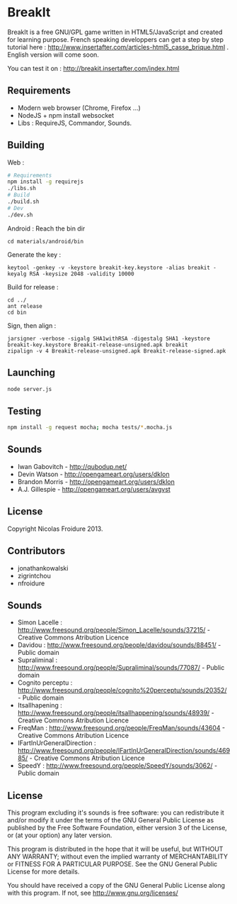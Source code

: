 BreakIt
============

BreakIt is a free GNU/GPL game written in HTML5/JavaScript and created for learning purpose. French speaking developpers can get a step by step tutorial here : http://www.insertafter.com/articles-html5_casse_brique.html . English version will come soon.


You can test it on : http://breakit.insertafter.com/index.html

Requirements
-------------
* Modern web browser (Chrome, Firefox ...)
* NodeJS + npm install websocket
* Libs : RequireJS, Commandor, Sounds.

Building
-------------
Web :
```bash
# Requirements
npm install -g requirejs
./libs.sh
# Build
./build.sh
# Dev
./dev.sh
```

Android :
Reach the bin dir
```
cd materials/android/bin
```
Generate the key :
```
keytool -genkey -v -keystore breakit-key.keystore -alias breakit -keyalg RSA -keysize 2048 -validity 10000
```
Build for release :
```
cd ../
ant release
cd bin
```
Sign, then align :
```
jarsigner -verbose -sigalg SHA1withRSA -digestalg SHA1 -keystore breakit-key.keystore Breakit-release-unsigned.apk breakit
zipalign -v 4 Breakit-release-unsigned.apk Breakit-release-signed.apk
```
Launching
-------------
```bash
node server.js
```

Testing
-------------
```bash
npm install -g request mocha; mocha tests/*.mocha.js
```

Sounds
-------------
* Iwan Gabovitch - http://qubodup.net/
* Devin Watson - http://opengameart.org/users/dklon
* Brandon Morris - http://opengameart.org/users/dklon
* A.J. Gillespie - http://opengameart.org/users/avgvst

License
-------
Copyright Nicolas Froidure 2013.

Contributors
-------------
* jonathankowalski
* zigrintchou
* nfroidure

Sounds
-------------
* Simon Lacelle : http://www.freesound.org/people/Simon_Lacelle/sounds/37215/ - Creative Commons Atribution Licence
* Davidou : http://www.freesound.org/people/davidou/sounds/88451/ -  Public domain
* Supraliminal : http://www.freesound.org/people/Supraliminal/sounds/77087/ -  Public domain
* Cognito perceptu : http://www.freesound.org/people/cognito%20perceptu/sounds/20352/ -  Public domain
* Itsallhapening : http://www.freesound.org/people/itsallhappening/sounds/48939/ - Creative Commons Atribution Licence
* FreqMan : http://www.freesound.org/people/FreqMan/sounds/43604 - Creative Commons Atribution Licence
* IFartInUrGeneralDirection : http://www.freesound.org/people/IFartInUrGeneralDirection/sounds/46985/ - Creative Commons Atribution Licence
* SpeedY : http://www.freesound.org/people/SpeedY/sounds/3062/ - Public domain

License
-------
This program excluding it's sounds is free software: you can redistribute it and/or modify it under the terms of the GNU General Public License as published by the Free Software Foundation, either version 3 of the License, or (at your option) any later version.

This program is distributed in the hope that it will be useful, but WITHOUT ANY WARRANTY; without even the implied warranty of MERCHANTABILITY or FITNESS FOR A PARTICULAR PURPOSE.  See the GNU General Public License for more details.

You should have received a copy of the GNU General Public License along with this program.  If not, see <http://www.gnu.org/licenses/>
